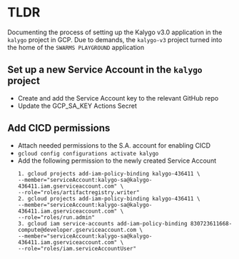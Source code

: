 # TLDR

Documenting the process of setting up the Kalygo v3.0 application in the `kalygo` project in GCP. Due to demands, the `kalygo-v3` project turned into the home of the `SWARMS PLAYGROUND` application

## Set up a new Service Account in the `kalygo` project

- Create and add the Service Account key to the relevant GitHub repo
- Update the GCP_SA_KEY Actions Secret

## Add CICD permissions

- Attach needed permissions to the S.A. account for enabling CICD
- `gcloud config configurations activate kalygo`
- Add the following permission to the newly created Service Account
  ```
  1. gcloud projects add-iam-policy-binding kalygo-436411 \
  --member="serviceAccount:kalygo-sa@kalygo-436411.iam.gserviceaccount.com" \
  --role="roles/artifactregistry.writer"
  2. gcloud projects add-iam-policy-binding kalygo-436411 \
  --member="serviceAccount:kalygo-sa@kalygo-436411.iam.gserviceaccount.com" \
  --role="roles/run.admin"
  3. gcloud iam service-accounts add-iam-policy-binding 830723611668-compute@developer.gserviceaccount.com \
  --member="serviceAccount:kalygo-sa@kalygo-436411.iam.gserviceaccount.com" \
  --role="roles/iam.serviceAccountUser"
  ```
